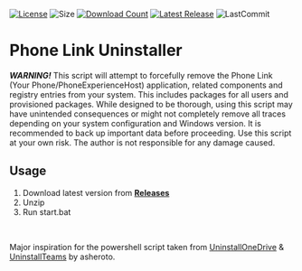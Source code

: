 [![License](https://img.shields.io/github/license/mirbyte/Phone-Link-Uninstaller?color=0078D7&maxAge=604800)](https://raw.githubusercontent.com/mirbyte/Phone-Link-Uninstaller/master/LICENSE)
![Size](https://img.shields.io/github/repo-size/mirbyte/Phone-Link-Uninstaller?label=size&color=0078D7&maxAge=86400)
[![Download Count](https://img.shields.io/github/downloads/mirbyte/Phone-Link-Uninstaller/total?color=0078D7&maxAge=86400)](https://github.com/mirbyte/Phone-Link-Uninstaller/releases)
[![Latest Release](https://img.shields.io/github/release/mirbyte/Phone-Link-Uninstaller.svg?color=0078D7&maxAge=86400)](https://github.com/mirbyte/Phone-Link-Uninstaller/releases/latest)
![LastCommit](https://img.shields.io/github/last-commit/mirbyte/Phone-Link-Uninstaller?color=0078D7&label=repo+updated)

# Phone Link Uninstaller
***WARNING!*** This script will attempt to forcefully remove the Phone Link (Your Phone/PhoneExperienceHost) application, related components and registry entries from your system. This includes packages for all users and provisioned packages.
While designed to be thorough, using this script may have unintended consequences or might not completely remove all traces depending on your system configuration and Windows version. It is recommended to back up important data before proceeding.
Use this script at your own risk. The author is not responsible for any damage caused.

## Usage
1. Download latest version from **[Releases](https://github.com/mirbyte/Phone-Link-Uninstaller/releases)**
2. Unzip
3. Run start.bat

<br>

Major inspiration for the powershell script taken from [UninstallOneDrive](https://github.com/asheroto/UninstallOneDrive) & [UninstallTeams](https://github.com/asheroto/UninstallTeams) by asheroto.

